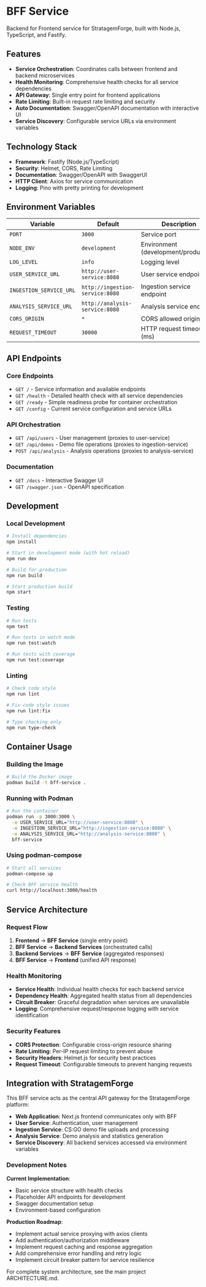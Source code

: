 # BFF Service

Backend for Frontend service for StratagemForge, built with Node.js, TypeScript, and Fastify.

## Features

- **Service Orchestration**: Coordinates calls between frontend and backend microservices
- **Health Monitoring**: Comprehensive health checks for all service dependencies
- **API Gateway**: Single entry point for frontend applications
- **Rate Limiting**: Built-in request rate limiting and security
- **Auto Documentation**: Swagger/OpenAPI documentation with interactive UI
- **Service Discovery**: Configurable service URLs via environment variables

## Technology Stack

- **Framework**: Fastify (Node.js/TypeScript)
- **Security**: Helmet, CORS, Rate Limiting
- **Documentation**: Swagger/OpenAPI with SwaggerUI
- **HTTP Client**: Axios for service communication
- **Logging**: Pino with pretty printing for development

## Environment Variables

| Variable | Default | Description |
|----------|---------|-------------|
| `PORT` | `3000` | Service port |
| `NODE_ENV` | `development` | Environment (development/production) |
| `LOG_LEVEL` | `info` | Logging level |
| `USER_SERVICE_URL` | `http://user-service:8080` | User service endpoint |
| `INGESTION_SERVICE_URL` | `http://ingestion-service:8080` | Ingestion service endpoint |
| `ANALYSIS_SERVICE_URL` | `http://analysis-service:8080` | Analysis service endpoint |
| `CORS_ORIGIN` | `*` | CORS allowed origins |
| `REQUEST_TIMEOUT` | `30000` | HTTP request timeout (ms) |

## API Endpoints

### Core Endpoints
- `GET /` - Service information and available endpoints
- `GET /health` - Detailed health check with all service dependencies
- `GET /ready` - Simple readiness probe for container orchestration
- `GET /config` - Current service configuration and service URLs

### API Orchestration
- `GET /api/users` - User management (proxies to user-service)
- `GET /api/demos` - Demo file operations (proxies to ingestion-service)
- `POST /api/analysis` - Analysis operations (proxies to analysis-service)

### Documentation
- `GET /docs` - Interactive Swagger UI
- `GET /swagger.json` - OpenAPI specification

## Development

### Local Development

```bash
# Install dependencies
npm install

# Start in development mode (with hot reload)
npm run dev

# Build for production
npm run build

# Start production build
npm start
```

### Testing

```bash
# Run tests
npm test

# Run tests in watch mode
npm run test:watch

# Run tests with coverage
npm run test:coverage
```

### Linting

```bash
# Check code style
npm run lint

# Fix code style issues
npm run lint:fix

# Type checking only
npm run type-check
```

## Container Usage

### Building the Image

```bash
# Build the Docker image
podman build -t bff-service .
```

### Running with Podman

```bash
# Run the container
podman run -p 3000:3000 \
  -e USER_SERVICE_URL="http://user-service:8080" \
  -e INGESTION_SERVICE_URL="http://ingestion-service:8080" \
  -e ANALYSIS_SERVICE_URL="http://analysis-service:8080" \
  bff-service
```

### Using podman-compose

```bash
# Start all services
podman-compose up

# Check BFF service health
curl http://localhost:3000/health
```

## Service Architecture

### Request Flow
1. **Frontend** → **BFF Service** (single entry point)
2. **BFF Service** → **Backend Services** (orchestrated calls)
3. **Backend Services** → **BFF Service** (aggregated responses)
4. **BFF Service** → **Frontend** (unified API response)

### Health Monitoring
- **Service Health**: Individual health checks for each backend service
- **Dependency Health**: Aggregated health status from all dependencies
- **Circuit Breaker**: Graceful degradation when services are unavailable
- **Logging**: Comprehensive request/response logging with service identification

### Security Features
- **CORS Protection**: Configurable cross-origin resource sharing
- **Rate Limiting**: Per-IP request limiting to prevent abuse
- **Security Headers**: Helmet.js for security best practices
- **Request Timeout**: Configurable timeouts to prevent hanging requests

## Integration with StratagemForge

This BFF service acts as the central API gateway for the StratagemForge platform:

- **Web Application**: Next.js frontend communicates only with BFF
- **User Service**: Authentication, user management
- **Ingestion Service**: CS:GO demo file uploads and processing
- **Analysis Service**: Demo analysis and statistics generation
- **Service Discovery**: All backend services accessed via environment variables

### Development Notes

**Current Implementation**:
- Basic service structure with health checks
- Placeholder API endpoints for development
- Swagger documentation setup
- Environment-based configuration

**Production Roadmap**:
- Implement actual service proxying with axios clients
- Add authentication/authorization middleware
- Implement request caching and response aggregation
- Add comprehensive error handling and retry logic
- Implement circuit breaker pattern for service resilience

For complete system architecture, see the main project ARCHITECTURE.md.
